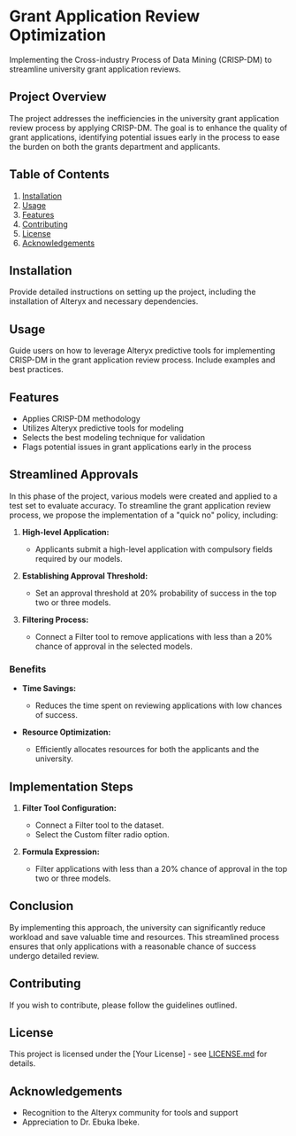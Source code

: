 # Grant Application Review Optimization

Implementing the Cross-industry Process of Data Mining (CRISP-DM) to streamline university grant application reviews.

## Project Overview

The project addresses the inefficiencies in the university grant application review process by applying CRISP-DM. The goal is to enhance the quality of grant applications, identifying potential issues early in the process to ease the burden on both the grants department and applicants.

## Table of Contents

1. [Installation](#installation)
2. [Usage](#usage)
3. [Features](#features)
4. [Contributing](#contributing)
5. [License](#license)
6. [Acknowledgements](#acknowledgements)

## Installation

Provide detailed instructions on setting up the project, including the installation of Alteryx and necessary dependencies.

## Usage

Guide users on how to leverage Alteryx predictive tools for implementing CRISP-DM in the grant application review process. Include examples and best practices.

## Features

- Applies CRISP-DM methodology
- Utilizes Alteryx predictive tools for modeling
- Selects the best modeling technique for validation
- Flags potential issues in grant applications early in the process

## Streamlined Approvals

In this phase of the project, various models were created and applied to a test set to evaluate accuracy. To streamline the grant application review process, we propose the implementation of a "quick no" policy, including:

1. **High-level Application:**
   - Applicants submit a high-level application with compulsory fields required by our models.

2. **Establishing Approval Threshold:**
   - Set an approval threshold at 20% probability of success in the top two or three models.

3. **Filtering Process:**
   - Connect a Filter tool to remove applications with less than a 20% chance of approval in the selected models.

### Benefits

- **Time Savings:**
  - Reduces the time spent on reviewing applications with low chances of success.

- **Resource Optimization:**
  - Efficiently allocates resources for both the applicants and the university.

## Implementation Steps

1. **Filter Tool Configuration:**
   - Connect a Filter tool to the dataset.
   - Select the Custom filter radio option.

2. **Formula Expression:**
   - Filter applications with less than a 20% chance of approval in the top two or three models.

## Conclusion

By implementing this approach, the university can significantly reduce workload and save valuable time and resources. This streamlined process ensures that only applications with a reasonable chance of success undergo detailed review.

## Contributing

If you wish to contribute, please follow the guidelines outlined.

## License

This project is licensed under the [Your License] - see [LICENSE.md](LICENSE.md) for details.

## Acknowledgements

- Recognition to the Alteryx community for tools and support
- Appreciation to Dr. Ebuka Ibeke.
